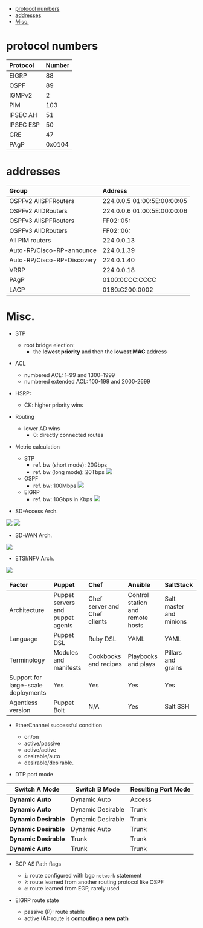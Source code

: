 - [protocol numbers](#protocol-numbers)
- [addresses](#addresses)
- [Misc.](#misc)

# protocol numbers

| Protocol | Number |
|:--|:--|
| EIGRP | 88
| OSPF | 89
| IGMPv2 | 2
| PIM | 103
| IPSEC AH | 51
| IPSEC ESP | 50
| GRE | 47
| PAgP | 0x0104

# addresses

| Group | Address |
|:--|:--|
| OSPFv2 AllSPFRouters | 224.0.0.5 01:00:5E:00:00:05
| OSPFv2 AllDRouters | 224.0.0.6 01:00:5E:00:00:06
| OSPFv3 AllSPFRouters | FF02::05: | 
| OSPFv3 AllDRouters | FF02::06: |
| All PIM routers | 224.0.0.13 |
| Auto-RP/Cisco-RP-announce | 224.0.1.39 |
| Auto-RP/Cisco-RP-Discovery | 224.0.1.40 |
| VRRP | 224.0.0.18 
| PAgP | 0100:0CCC:CCCC |
| LACP | 0180:C200:0002 |

# Misc.

* STP 
  * root bridge election:
    * the **lowest priority** and then the **lowest MAC** address
* ACL
  * numbered ACL: 1–99 and 1300–1999
  * numbered extended ACL: 100-199 and 2000-2699
* HSRP: 
  * CK: higher priority wins
* Routing
  * lower AD wins
    * 0: directly connected routes
* Metric calculation
  * STP
    * ref. bw (short mode): 20Gbps
    * ref. bw (long mode): 20Tbps
    ![](img/2024-09-19-09-41-37.png)
  * OSPF
    * ref. bw: 100Mbps
    ![](img/2024-10-17-11-54-49.png)
  * EIGRP
    * ref. bw: 10Gbps in Kbps
    ![](img/2024-10-16-11-06-11.png)

* SD-Access Arch.

![](img/2024-11-18-15-27-27.png)
![](img/2024-11-21-11-26-34.png)

* SD-WAN Arch.

![](img/2024-11-22-14-54-07.png)

* ETSI/NFV Arch.

![](img/2024-11-12-10-23-54.png)

|Factor|Puppet|Chef|Ansible|SaltStack
|:--|:--|:--|:--|:--
|Architecture|Puppet servers and puppet agents|Chef server and Chef clients|Control station and remote hosts|Salt master and minions
|Language|Puppet DSL|Ruby DSL|YAML|YAML
|Terminology|Modules and manifests|Cookbooks and recipes|Playbooks and plays|Pillars and grains
|Support for large-scale deployments|Yes|Yes|Yes|Yes
|Agentless version|Puppet Bolt|N/A|Yes|Salt SSH

* EtherChannel successful condition
  * on/on
  * active/passive
  * active/active
  * desirable/auto
  * desirable/desirable.

* DTP port mode

| **Switch A Mode**        | **Switch B Mode**      | **Resulting Port Mode** |
|--------------------------|------------------------|--------------------------|
| **Dynamic Auto**         | Dynamic Auto           | Access 
| **Dynamic Auto**         | Dynamic Desirable      | Trunk  
| **Dynamic Desirable**    | Dynamic Desirable      | Trunk  
| **Dynamic Desirable**    | Dynamic Auto           | Trunk  
| **Dynamic Desirable**    | Trunk                  | Trunk  
| **Dynamic Auto**         | Trunk                  | Trunk  

* BGP AS Path flags
  * `i`: route configured with bgp `network` statement
  * `?`: route learned from another routing protocol like OSPF
  * `e`: route learned from EGP, rarely used

* EIGRP route state
  * passive (P): route stable
  * active (A): route is **computing a new path**